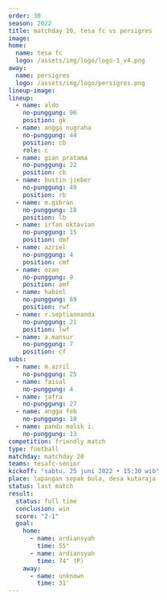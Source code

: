 ```yaml
---
order: 30
season: 2022
title: matchday 20, tesa fc vs persigres
image: 
home:
  name: tesa fc
  logo: /assets/img/logo/logo-1_v4.png
away:
  name: persigres
  logo: /assets/img/logo/persigres.png
lineup-image:
lineup:
  - name: aldo
    no-punggung: 96
    position: gk
  - name: angga nugraha
    no-punggung: 44
    position: cb
    role: c
  - name: gian pratama
    no-punggung: 22
    position: cb
  - name: bustin jieber
    no-punggung: 49
    position: rb
  - name: m.gibran
    no-punggung: 18
    position: lb
  - name: irfan oktavian
    no-punggung: 15
    position: dmf
  - name: azriel
    no-punggung: 4
    position: cmf
  - name: ozan
    no-punggung: 9
    position: amf
  - name: habiel
    no-punggung: 69
    position: rwf
  - name: r.septiannanda
    no-punggung: 21
    position: lwf
  - name: a.mansur
    no-punggung: 7
    position: cf
subs:
  - name: m.azril
    no-punggung: 25
  - name: faisal
    no-punggung: 4
  - name: jafra
    no-punggung: 27
  - name: angga feb
    no-punggung: 18
  - name: pandu malik i.
    no-punggung: 13
competition: friendly match
type: football
matchday: matchday 20
teams: tesafc-senior
kickoff: "sabtu, 25 juni 2022 • 15:30 wib"
place: lapangan sepak bola, desa kutaraja
status: last match
result: 
  status: full time
  conclusion: win
  score: "2-1"
  goal:
    home:
      - name: ardiansyah
        time: 55"
      - name: ardiansyah
        time: 74" (P)
    away:
      - name: unknown
        time: 31'
---
```

